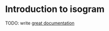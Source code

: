# Introduction to isogram

TODO: write [great documentation](http://jacobian.org/writing/what-to-write/)
